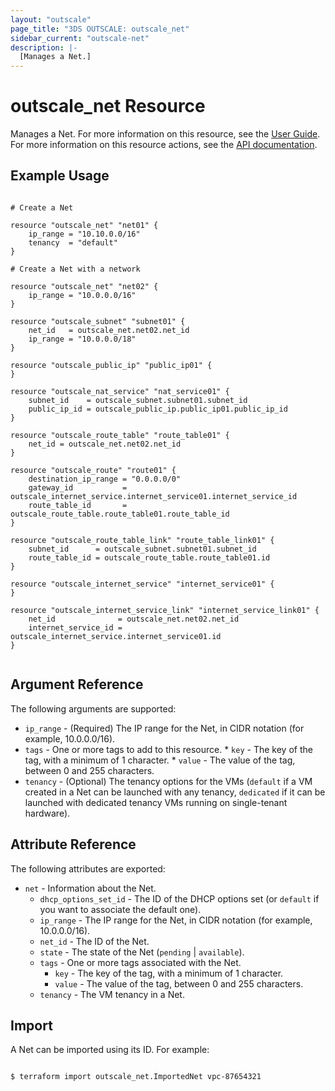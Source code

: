 ```yaml
---
layout: "outscale"
page_title: "3DS OUTSCALE: outscale_net"
sidebar_current: "outscale-net"
description: |-
  [Manages a Net.]
---
```


# outscale_net Resource

Manages a Net.
For more information on this resource, see the [User Guide](https://wiki.outscale.net/display/EN/About+VPCs).
For more information on this resource actions, see the [API documentation](https://docs.outscale.com/api#3ds-outscale-api-net).

## Example Usage

```hcl

# Create a Net

resource "outscale_net" "net01" {
	ip_range = "10.10.0.0/16"
	tenancy  = "default"
}

# Create a Net with a network

resource "outscale_net" "net02" {
	ip_range = "10.0.0.0/16"
}

resource "outscale_subnet" "subnet01" {
	net_id   = outscale_net.net02.net_id
	ip_range = "10.0.0.0/18"
}

resource "outscale_public_ip" "public_ip01" {
}

resource "outscale_nat_service" "nat_service01" {
	subnet_id    = outscale_subnet.subnet01.subnet_id
	public_ip_id = outscale_public_ip.public_ip01.public_ip_id
}

resource "outscale_route_table" "route_table01" {
	net_id = outscale_net.net02.net_id
}

resource "outscale_route" "route01" {
	destination_ip_range = "0.0.0.0/0"
	gateway_id           = outscale_internet_service.internet_service01.internet_service_id
	route_table_id       = outscale_route_table.route_table01.route_table_id
}

resource "outscale_route_table_link" "route_table_link01" {
	subnet_id      = outscale_subnet.subnet01.subnet_id
	route_table_id = outscale_route_table.route_table01.id
}

resource "outscale_internet_service" "internet_service01" {
}

resource "outscale_internet_service_link" "internet_service_link01" {
	net_id              = outscale_net.net02.net_id
	internet_service_id = outscale_internet_service.internet_service01.id
}


```

## Argument Reference

The following arguments are supported:

* `ip_range` - (Required) The IP range for the Net, in CIDR notation (for example, 10.0.0.0/16).
* `tags` - One or more tags to add to this resource.
      * `key` - The key of the tag, with a minimum of 1 character.
      * `value` - The value of the tag, between 0 and 255 characters.
* `tenancy` - (Optional) The tenancy options for the VMs (`default` if a VM created in a Net can be launched with any tenancy, `dedicated` if it can be launched with dedicated tenancy VMs running on single-tenant hardware).

## Attribute Reference

The following attributes are exported:

* `net` - Information about the Net.
  * `dhcp_options_set_id` - The ID of the DHCP options set (or `default` if you want to associate the default one).
  * `ip_range` - The IP range for the Net, in CIDR notation (for example, 10.0.0.0/16).
  * `net_id` - The ID of the Net.
  * `state` - The state of the Net (`pending` \| `available`).
  * `tags` - One or more tags associated with the Net.
      * `key` - The key of the tag, with a minimum of 1 character.
      * `value` - The value of the tag, between 0 and 255 characters.
  * `tenancy` - The VM tenancy in a Net.

## Import

A Net can be imported using its ID. For example:

```

$ terraform import outscale_net.ImportedNet vpc-87654321

```